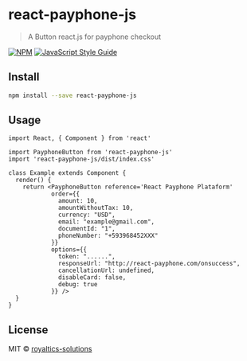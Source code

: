 # react-payphone-js

> A Button react.js for payphone checkout

[![NPM](https://img.shields.io/npm/v/react-payphone-js.svg)](https://www.npmjs.com/package/react-payphone-js) [![JavaScript Style Guide](https://img.shields.io/badge/code_style-standard-brightgreen.svg)](https://standardjs.com)

## Install

```bash
npm install --save react-payphone-js
```

## Usage

```tsx
import React, { Component } from 'react'

import PayphoneButton from 'react-payphone-js'
import 'react-payphone-js/dist/index.css'

class Example extends Component {
  render() {
    return <PayphoneButton reference='React Payphone Plataform'
            order={{
              amount: 10,
              amountWithoutTax: 10,
              currency: "USD",
              email: "example@gmail.com",
              documentId: "1",
              phoneNumber: "+593968452XXX"
            }}
            options={{
              token: "......",
              responseUrl: "http://react-payphone.com/onsuccess",
              cancellationUrl: undefined,
              disableCard: false,
              debug: true
            }} />
  }
}
```

## License

MIT © [royaltics-solutions](https://github.com/royaltics-solutions)
